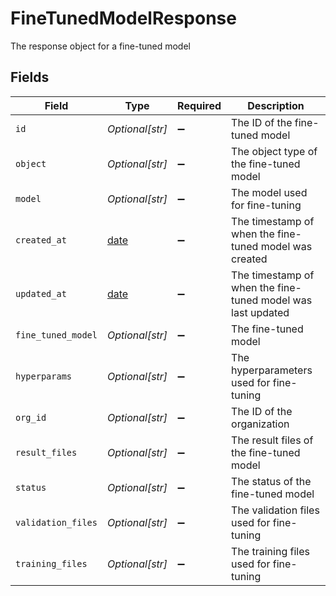 # FineTunedModelResponse

The response object for a fine-tuned model


## Fields

| Field                                                                | Type                                                                 | Required                                                             | Description                                                          |
| -------------------------------------------------------------------- | -------------------------------------------------------------------- | -------------------------------------------------------------------- | -------------------------------------------------------------------- |
| `id`                                                                 | *Optional[str]*                                                      | :heavy_minus_sign:                                                   | The ID of the fine-tuned model                                       |
| `object`                                                             | *Optional[str]*                                                      | :heavy_minus_sign:                                                   | The object type of the fine-tuned model                              |
| `model`                                                              | *Optional[str]*                                                      | :heavy_minus_sign:                                                   | The model used for fine-tuning                                       |
| `created_at`                                                         | [date](https://docs.python.org/3/library/datetime.html#date-objects) | :heavy_minus_sign:                                                   | The timestamp of when the fine-tuned model was created               |
| `updated_at`                                                         | [date](https://docs.python.org/3/library/datetime.html#date-objects) | :heavy_minus_sign:                                                   | The timestamp of when the fine-tuned model was last updated          |
| `fine_tuned_model`                                                   | *Optional[str]*                                                      | :heavy_minus_sign:                                                   | The fine-tuned model                                                 |
| `hyperparams`                                                        | *Optional[str]*                                                      | :heavy_minus_sign:                                                   | The hyperparameters used for fine-tuning                             |
| `org_id`                                                             | *Optional[str]*                                                      | :heavy_minus_sign:                                                   | The ID of the organization                                           |
| `result_files`                                                       | *Optional[str]*                                                      | :heavy_minus_sign:                                                   | The result files of the fine-tuned model                             |
| `status`                                                             | *Optional[str]*                                                      | :heavy_minus_sign:                                                   | The status of the fine-tuned model                                   |
| `validation_files`                                                   | *Optional[str]*                                                      | :heavy_minus_sign:                                                   | The validation files used for fine-tuning                            |
| `training_files`                                                     | *Optional[str]*                                                      | :heavy_minus_sign:                                                   | The training files used for fine-tuning                              |